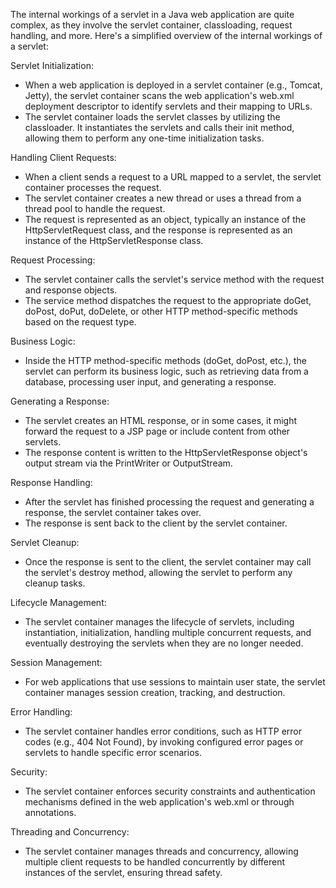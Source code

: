 The internal workings of a servlet in a Java web application are quite complex, as they involve the servlet container, classloading, request handling, and more. Here's a simplified overview of the internal workings of a servlet:

Servlet Initialization:
* When a web application is deployed in a servlet container (e.g., Tomcat, Jetty), the servlet container scans the web application's web.xml deployment descriptor to identify servlets and their mapping to URLs.
* The servlet container loads the servlet classes by utilizing the classloader. It instantiates the servlets and calls their init method, allowing them to perform any one-time initialization tasks.

Handling Client Requests:
* When a client sends a request to a URL mapped to a servlet, the servlet container processes the request.
* The servlet container creates a new thread or uses a thread from a thread pool to handle the request.
* The request is represented as an object, typically an instance of the HttpServletRequest class, and the response is represented as an instance of the HttpServletResponse class.

Request Processing:
* The servlet container calls the servlet's service method with the request and response objects.
* The service method dispatches the request to the appropriate doGet, doPost, doPut, doDelete, or other HTTP method-specific methods based on the request type.

Business Logic:
* Inside the HTTP method-specific methods (doGet, doPost, etc.), the servlet can perform its business logic, such as retrieving data from a database, processing user input, and generating a response.

Generating a Response:
* The servlet creates an HTML response, or in some cases, it might forward the request to a JSP page or include content from other servlets.
* The response content is written to the HttpServletResponse object's output stream via the PrintWriter or OutputStream.

Response Handling:
* After the servlet has finished processing the request and generating a response, the servlet container takes over.
* The response is sent back to the client by the servlet container.

Servlet Cleanup:
* Once the response is sent to the client, the servlet container may call the servlet's destroy method, allowing the servlet to perform any cleanup tasks.

Lifecycle Management:
* The servlet container manages the lifecycle of servlets, including instantiation, initialization, handling multiple concurrent requests, and eventually destroying the servlets when they are no longer needed.

Session Management:
* For web applications that use sessions to maintain user state, the servlet container manages session creation, tracking, and destruction.

Error Handling:
* The servlet container handles error conditions, such as HTTP error codes (e.g., 404 Not Found), by invoking configured error pages or servlets to handle specific error scenarios.

Security:
* The servlet container enforces security constraints and authentication mechanisms defined in the web application's web.xml or through annotations.

Threading and Concurrency:
* The servlet container manages threads and concurrency, allowing multiple client requests to be handled concurrently by different instances of the servlet, ensuring thread safety.
